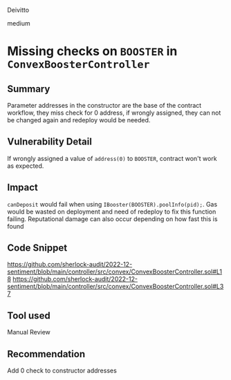 Deivitto

medium

# Missing checks on `BOOSTER` in `ConvexBoosterController`

## Summary
Parameter addresses in the constructor are the base of the contract workflow, they miss check for 0 address, if wrongly assigned, they can not be changed again and redeploy would be needed.

## Vulnerability Detail
If wrongly assigned a value of `address(0)` to `BOOSTER`, contract won't work as expected. 

## Impact
`canDeposit` would fail when using `IBooster(BOOSTER).poolInfo(pid);`. Gas would be wasted on deployment and need of redeploy to fix this function failing. Reputational damage can also occur depending on how fast this is found

## Code Snippet
https://github.com/sherlock-audit/2022-12-sentiment/blob/main/controller/src/convex/ConvexBoosterController.sol#L18
https://github.com/sherlock-audit/2022-12-sentiment/blob/main/controller/src/convex/ConvexBoosterController.sol#L37

## Tool used

Manual Review

## Recommendation
Add 0 check to constructor addresses
